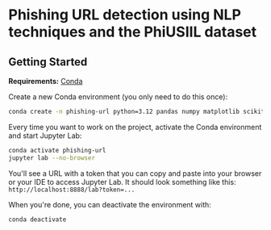 # Phishing URL detection using NLP techniques and the PhiUSIIL dataset

## Getting Started

**Requirements:** [Conda](https://docs.conda.io/projects/conda/en/latest/user-guide/install/index.html)

Create a new Conda environment (you only need to do this once):

```bash
conda create -n phishing-url python=3.12 pandas numpy matplotlib scikit-learn jupyterlab
```

Every time you want to work on the project, activate the Conda environment and start Jupyter Lab:

```bash
conda activate phishing-url
jupyter lab --no-browser
```

You'll see a URL with a token that you can copy and paste into your browser or your IDE to access Jupyter Lab. It should look something like this: `http://localhost:8888/lab?token=...`

When you're done, you can deactivate the environment with:

```bash
conda deactivate
```

